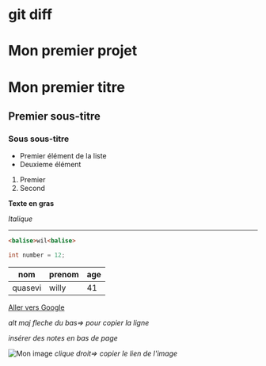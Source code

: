 # git diff
# Mon premier projet
# Mon premier titre
## Premier sous-titre
### Sous sous-titre
+ Premier élément de la liste
+ Deuxieme élément

1. Premier
2. Second

**Texte en gras**

*Italique*

---

```HTML
<balise>wil<balise>
```
```JAVA
int number = 12;
```
|nom|prenom|age
|---|------|---
|quasevi|willy|41

[Aller vers Google](http://google.com)

*alt maj fleche du bas=> pour copier la ligne*

*insérer des notes en bas de page*

![Mon image](https://img-19.ccm2.net/cI8qqj-finfDcmx6jMK6Vr-krEw=/1500x/smart/b829396acc244fd484c5ddcdcb2b08f3/ccmcms-commentcamarche/20494859.jpg)
*clique droit=> copier le lien de l'image*
